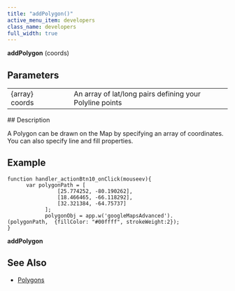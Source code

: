 ```yaml
---
title: "addPolygon()"
active_menu_item: developers
class_name: developers
full_width: true
---
```



**addPolygon** (coords)

## Parameters

<table>
<tr>
<td width="169">
{array} coords

</td>
<td width="17">
</td>
<td width="694">
An array of lat/long pairs defining your Polyline points

</td>
</tr>
</table>
## Description

A Polygon can be drawn on the Map by specifying an array of coordinates. You can also specify line and fill properties.

## **Example**

    function handler_actionBtn10_onClick(mouseev){
          var polygonPath = [
                    [25.774252, -80.190262],
                    [18.466465, -66.118292],
                    [32.321384, -64.75737]
                ];
                polygonObj = app.w('googleMapsAdvanced').
    (polygonPath,  {fillColor: "#00ffff", strokeWeight:2});
    }
     
     
   

**addPolygon**

## **See Also**

 - [Polygons](../../../../product-guide/advanced-important-widgets/google-v3-maps-widget/working-with-overlays/polygons)

